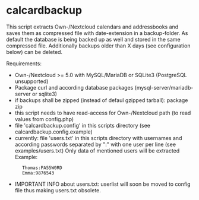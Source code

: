 # calcardbackup

This script extracts Own-/Nextcloud calendars and addressbooks
and saves them as compressed file with date-extension in a backup-folder.
As default the database is being backed up as well and stored in
the same compressed file.
Additionally backups older than X days (see configuration below) can be deleted.

Requirements:
- Own-/Nextcloud >= 5.0 with MySQL/MariaDB or SQLite3 (PostgreSQL unsupported)
- Package curl and according database packages (mysql-server/mariadb-server or sqlite3)
- if backups shall be zipped (instead of defaul gzipped tarball): package zip
- this script needs to have read-access for Own-/Nextcloud path (to read values from config.php)
- file 'calcardbackup.config' in this scripts directory (see calcardbackup.config.example)
- currently: file 'users.txt' in this scripts directory with usernames and according passwords
      separated by ":" with one user per line (see examples/users.txt)
      Only data of mentioned users will be extracted
      Example:
```
      Thomas:PA55W0RD
      Emma:9876543
```
- IMPORTANT INFO about users.txt: userlist will soon be moved to config file thus making users.txt obsolete.
